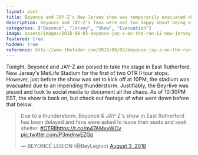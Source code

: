 ```yaml
---
layout: post
title: Beyoncé and JAY-Z’s New Jersey show was temporarily evacuated due to severe weather | The FADER
description: Beyonce and JAY-Z's fans were not too happy about being kicked out of MetLife Stadium.
categories: ["Beyonce", "Jersey", "Show", "Evacuation"]
image: assets/images/2018-08-03-beyonce-jay-z-on-the-run-ii-new-jersey-show-evacuation.jpg
featured: true
hidden: true
reference: http://www.thefader.com/2018/08/02/beyonce-jay-z-on-the-run-ii-new-jersey-show-evacuation
---
```

Tonight, Beyoncé and JAY-Z are poised to take the stage in East Rutherford, New Jersey's MetLife Stadium for the first of two OTR II tour stops. However, just before the show was set to kick off at 10PM, the stadium was evacuated due to an impending thunderstorm. Justifiably, the BeyHive was pissed and took to social media to document all the chaos. As of 10:30PM EST, the show is back on, but check out footage of what went down before that below. 

<blockquote class="twitter-tweet" data-lang="en"><p lang="en" dir="ltr">Due to a thunderstorm, Beyoncé &amp; JAY-Z&#39;s show in East Rutherford has been delayed and fans were asked to leave their seats and seek shelter. <a href="https://twitter.com/hashtag/OTRII?src=hash&amp;ref_src=twsrc%5Etfw">#OTRII</a><a href="https://t.co/m47AMvyWCv">https://t.co/m47AMvyWCv</a> <a href="https://t.co/P3mdnwEZGp">pic.twitter.com/P3mdnwEZGp</a></p>&mdash; BEYONCÉ LEGION (@BeyLegion) <a href="https://twitter.com/BeyLegion/status/1025199227243249666?ref_src=twsrc%5Etfw">August 3, 2018</a></blockquote> <script async src="https://platform.twitter.com/widgets.js" charset="utf-8"></script> 
